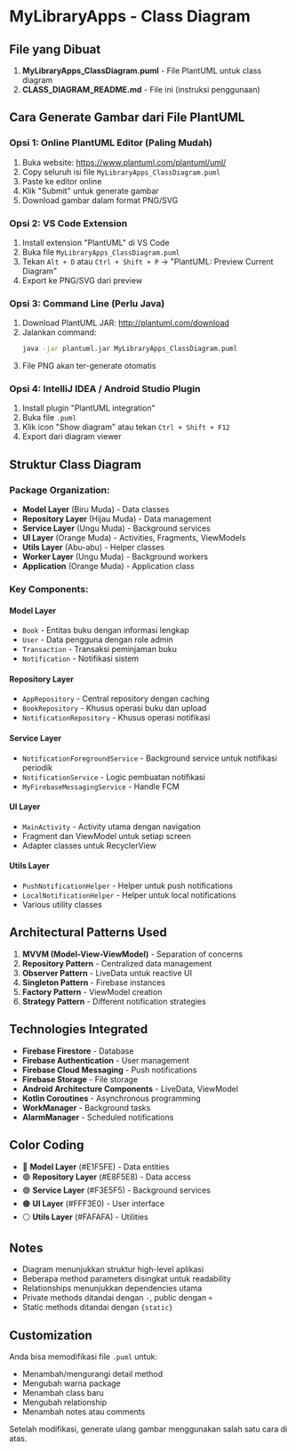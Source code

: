 # MyLibraryApps - Class Diagram

## File yang Dibuat

1. **MyLibraryApps_ClassDiagram.puml** - File PlantUML untuk class diagram
2. **CLASS_DIAGRAM_README.md** - File ini (instruksi penggunaan)

## Cara Generate Gambar dari File PlantUML

### Opsi 1: Online PlantUML Editor (Paling Mudah)
1. Buka website: https://www.plantuml.com/plantuml/uml/
2. Copy seluruh isi file `MyLibraryApps_ClassDiagram.puml`
3. Paste ke editor online
4. Klik "Submit" untuk generate gambar
5. Download gambar dalam format PNG/SVG

### Opsi 2: VS Code Extension
1. Install extension "PlantUML" di VS Code
2. Buka file `MyLibraryApps_ClassDiagram.puml`
3. Tekan `Alt + D` atau `Ctrl + Shift + P` → "PlantUML: Preview Current Diagram"
4. Export ke PNG/SVG dari preview

### Opsi 3: Command Line (Perlu Java)
1. Download PlantUML JAR: http://plantuml.com/download
2. Jalankan command:
   ```bash
   java -jar plantuml.jar MyLibraryApps_ClassDiagram.puml
   ```
3. File PNG akan ter-generate otomatis

### Opsi 4: IntelliJ IDEA / Android Studio Plugin
1. Install plugin "PlantUML integration"
2. Buka file `.puml`
3. Klik icon "Show diagram" atau tekan `Ctrl + Shift + F12`
4. Export dari diagram viewer

## Struktur Class Diagram

### Package Organization:
- **Model Layer** (Biru Muda) - Data classes
- **Repository Layer** (Hijau Muda) - Data management
- **Service Layer** (Ungu Muda) - Background services
- **UI Layer** (Orange Muda) - Activities, Fragments, ViewModels
- **Utils Layer** (Abu-abu) - Helper classes
- **Worker Layer** (Ungu Muda) - Background workers
- **Application** (Orange Muda) - Application class

### Key Components:

#### Model Layer
- `Book` - Entitas buku dengan informasi lengkap
- `User` - Data pengguna dengan role admin
- `Transaction` - Transaksi peminjaman buku
- `Notification` - Notifikasi sistem

#### Repository Layer
- `AppRepository` - Central repository dengan caching
- `BookRepository` - Khusus operasi buku dan upload
- `NotificationRepository` - Khusus operasi notifikasi

#### Service Layer
- `NotificationForegroundService` - Background service untuk notifikasi periodik
- `NotificationService` - Logic pembuatan notifikasi
- `MyFirebaseMessagingService` - Handle FCM

#### UI Layer
- `MainActivity` - Activity utama dengan navigation
- Fragment dan ViewModel untuk setiap screen
- Adapter classes untuk RecyclerView

#### Utils Layer
- `PushNotificationHelper` - Helper untuk push notifications
- `LocalNotificationHelper` - Helper untuk local notifications
- Various utility classes

## Architectural Patterns Used

1. **MVVM (Model-View-ViewModel)** - Separation of concerns
2. **Repository Pattern** - Centralized data management
3. **Observer Pattern** - LiveData untuk reactive UI
4. **Singleton Pattern** - Firebase instances
5. **Factory Pattern** - ViewModel creation
6. **Strategy Pattern** - Different notification strategies

## Technologies Integrated

- **Firebase Firestore** - Database
- **Firebase Authentication** - User management
- **Firebase Cloud Messaging** - Push notifications
- **Firebase Storage** - File storage
- **Android Architecture Components** - LiveData, ViewModel
- **Kotlin Coroutines** - Asynchronous programming
- **WorkManager** - Background tasks
- **AlarmManager** - Scheduled notifications

## Color Coding

- 🔵 **Model Layer** (#E1F5FE) - Data entities
- 🟢 **Repository Layer** (#E8F5E8) - Data access
- 🟣 **Service Layer** (#F3E5F5) - Background services
- 🟠 **UI Layer** (#FFF3E0) - User interface
- ⚪ **Utils Layer** (#FAFAFA) - Utilities

## Notes

- Diagram menunjukkan struktur high-level aplikasi
- Beberapa method parameters disingkat untuk readability
- Relationships menunjukkan dependencies utama
- Private methods ditandai dengan `-`, public dengan `+`
- Static methods ditandai dengan `{static}`

## Customization

Anda bisa memodifikasi file `.puml` untuk:
- Menambah/mengurangi detail method
- Mengubah warna package
- Menambah class baru
- Mengubah relationship
- Menambah notes atau comments

Setelah modifikasi, generate ulang gambar menggunakan salah satu cara di atas.